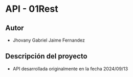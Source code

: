 # API - 01Rest
## Autor
* Jhovany Gabriel Jaime Fernandez
## Descripción del proyecto
* API desarrollada originalmente en la fecha  2024/09/13
